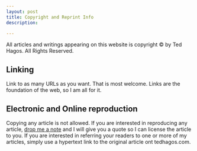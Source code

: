 ```yaml
---
layout: post
title: Copyright and Reprint Info 
description: 

---
```


All articles and writings appearing on this website is copyright &copy; by Ted Hagos. All Rights Reserved.


## Linking

Link to as many URLs as you want. That is most welcome. Links are the foundation of the web, so I am all for it. 

## Electronic and Online reproduction

Copying any article is not allowed. If you are interested in reproducing any article, [drop me a note](mailto:ted@thelogbox.com) and I will give you a quote so I can license the article to you. If you are interested in referring your readers to one or more of my articles, simply use a hypertext link to the original article ont tedhagos.com.


  